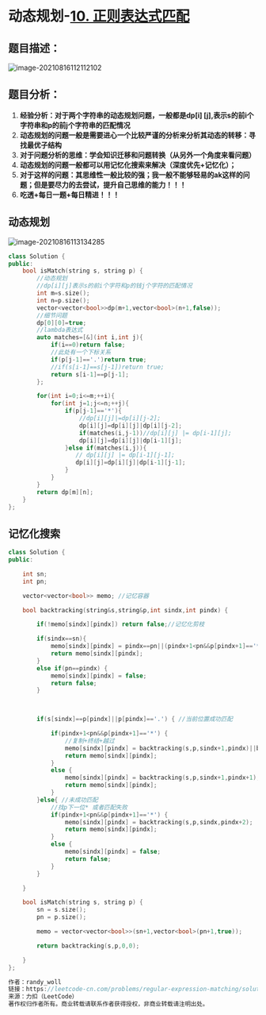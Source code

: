 # 动态规划-[10. 正则表达式匹配](https://leetcode-cn.com/problems/regular-expression-matching/)

## 题目描述：

![image-20210816112112102](C:\Users\西安交通大学2193613091sxm\AppData\Roaming\Typora\typora-user-images\image-20210816112112102.png)

## 题目分析：

1. **经验分析：对于两个字符串的动态规划问题，一般都是dp[i] [j],表示s的前i个字符串和p的前j个字符串的匹配情况**
2. **动态规划的问题一般是需要进心一个比较严谨的分析来分析其动态的转移：寻找最优子结构**
3. **对于问题分析的思维：学会知识迁移和问题转换（从另外一个角度来看问题）**
4. **动态规划的问题一般都可以用记忆化搜索来解决（深度优先+记忆化）；**
5. **对于这样的问题：其思维性一般比较的强；我一般不能够轻易的ak这样的问题；但是要尽力的去尝试，提升自己思维的能力！！！**
6. **吃透+每日一题+每日精进！！！**

## 动态规划

![image-20210816113134285](C:\Users\西安交通大学2193613091sxm\AppData\Roaming\Typora\typora-user-images\image-20210816113134285.png)

```C++
class Solution {
public:
    bool isMatch(string s, string p) {
        //动态规划
        //dp[i][j]表示s的前i个字符和p的钱j个字符的匹配情况
        int m=s.size();
        int n=p.size();
        vector<vector<bool>>dp(m+1,vector<bool>(n+1,false));
        //细节问题
        dp[0][0]=true;
        //lambda表达式
        auto matches=[&](int i,int j){
            if(i==0)return false;
            //此处有一个下标关系
            if(p[j-1]=='.')return true;
            //if(s[i-1]==s[j-1])return true;
            return s[i-1]==p[j-1];
        };

        for(int i=0;i<=m;++i){
            for(int j=1;j<=n;++j){
                if(p[j-1]=='*'){
                    //dp[i][j]|=dp[i][j-2];
                    dp[i][j]=dp[i][j]|dp[i][j-2];
                    if(matches(i,j-1))//dp[i][j] |= dp[i-1][j];                 
                    dp[i][j]=dp[i][j]|dp[i-1][j];
                }else if(matches(i,j)){
                   // dp[i][j] |= dp[i-1][j-1];
                   dp[i][j]=dp[i][j]|dp[i-1][j-1];
                }
            }
        }
        return dp[m][n];
    }
};
```

## 记忆化搜索

```C++
class Solution {
public:

    int sn;
    int pn;

    vector<vector<bool>> memo; //记忆容器

    bool backtracking(string&s,string&p,int sindx,int pindx) {

        if(!memo[sindx][pindx]) return false;//记忆化剪枝

        if(sindx==sn){ 
            memo[sindx][pindx] = pindx==pn||(pindx+1<pn&&p[pindx+1]=='*'&&backtracking(s,p,sindx,pindx+2));
            return memo[sindx][pindx];
        }
        else if(pn==pindx) {
            memo[sindx][pindx] = false;
            return false;
        }

        

        if(s[sindx]==p[pindx]||p[pindx]=='.') { //当前位置成功匹配 

            if(pindx+1<pn&&p[pindx+1]=='*') {
                //复制+终结+越过
                memo[sindx][pindx] = backtracking(s,p,sindx+1,pindx)||backtracking(s,p,sindx+1,pindx+2)||backtracking(s,p,sindx,pindx+2);
                return memo[sindx][pindx];
            }
            else {
                memo[sindx][pindx] = backtracking(s,p,sindx+1,pindx+1);
                return memo[sindx][pindx];
            } 
        }else{ //未成功匹配
            //找p下一位* 或者匹配失败
            if(pindx+1<pn&&p[pindx+1]=='*') {
                memo[sindx][pindx] = backtracking(s,p,sindx,pindx+2);
                return memo[sindx][pindx];
            }
            else {
                memo[sindx][pindx] = false;
                return false;
            }
        }

    }

    bool isMatch(string s, string p) {
        sn = s.size();
        pn = p.size();

        memo = vector<vector<bool>>(sn+1,vector<bool>(pn+1,true));

        return backtracking(s,p,0,0);

    }
};

作者：randy_woll
链接：https://leetcode-cn.com/problems/regular-expression-matching/solution/c-hui-su-fa-dfsji-yi-hua-by-randy_waler-ws8t/
来源：力扣（LeetCode）
著作权归作者所有。商业转载请联系作者获得授权，非商业转载请注明出处。
```

